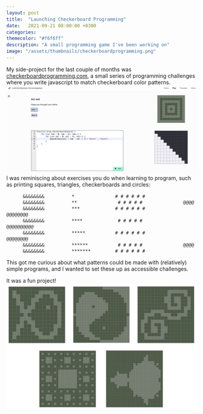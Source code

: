 ```yaml
---
layout: post
title:  "Launching Checkerboard Programming"
date:   2021-09-21 08:00:00 +0300
categories:
themecolor: "#f6f6ff"
description: "A small programming game I've been working on"
image: "/assets/thumbnails/checkerboardprogramming.png"
---
```

My side-project for the last couple of months was [checkerboardprogramming.com](https://www.checkerboardprogramming.com), a small series of programming challenges where you write javascript to match checkerboard color patterns.
![Screen shot from checkerboardprogramming.com](/assets/checkerboardprogramming/checkerboardscreenshot.png)
I was reminiscing about exercises you do when learning to program, such as printing squares, triangles, checkerboards and circles:
```
      &&&&&&&&          *               # # # # # #                                      
      &&&&&&&&          **               # # # # #               @@@@              
      &&&&&&&&          ***             # # # # # #            @@@@@@@@            
      &&&&&&&&          ****             # # # # #            @@@@@@@@@@            
      &&&&&&&&          *****           # # # # # #            @@@@@@@@            
      &&&&&&&&          ******           # # # # #               @@@@              
      &&&&&&&&          *******         # # # # # #                                      
```
This got me curious about what patterns could be made with (relatively) simple programs, and I wanted to set these up as accessible challenges.


It was a fun project!
![Gallery of several checkboard pattern challenges](/assets/checkerboardprogramming/gallery.png)
